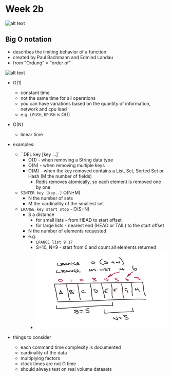 # Week 2b

![alt text](image-1.png)

## Big O notation
- describes the limiting behavior of a function
- created by Paul Bachmann and Edmind Landau
- from "Ordung" = "order of"

![alt text](image.png)

- O(1) 
    - constant time
    - not the same time for all operations
    - you can have variations based on the quantity of information, network and cpu load
    - e.g. `LPUSH`, `RPUSH` is O(1)
- O(N)
    - linear time

- examples:
    - ``DEL key [key ...]`
        - O(1) - when removing a String data type
        - O(N) - when removing multiple keys
        - O(M) - when the key removed contains a List, Set, Sorted Set or Hash (M the number of fields)
            - Redis removes atomically, so each element is removed one by one
    - `SINTER key [key..]` O(N*M)
        - N the number of sets
        - M the cardinality of the smallest set
    - `LRANGE key start stop` - O(S+N)
        - S a distance 
            - for small lists - from HEAD to start offset
            - for large lists - nearest end (HEAD or TAIL) to the start offset
        - N the number of elements requested
        - e.g.
            - `LRANGE list 9 17`
            - S=10, N=9 - start from 0 and count all elements returned
            - ![alt text](image-2.png)

- things to consider
    - each command time complexity is documented
    - cardinality of the data
    - multiplying factors
    - clock times are not O time
    - should always test on real volume datasets
